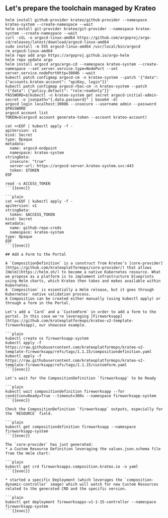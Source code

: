 ## Let's prepare the toolchain managed by Krateo

```plain
helm install github-provider krateo/github-provider --namespace krateo-system --create-namespace --wait
helm install git-provider krateo/git-provider --namespace krateo-system --create-namespace --wait
curl -sSL -o argocd-linux-amd64 https://github.com/argoproj/argo-cd/releases/latest/download/argocd-linux-amd64
sudo install -m 555 argocd-linux-amd64 /usr/local/bin/argocd
rm argocd-linux-amd64
helm repo add argo https://argoproj.github.io/argo-helm
helm repo update argo
helm install argocd argo/argo-cd --namespace krateo-system --create-namespace --set server.service.type=NodePort --set server.service.nodePortHttp=30086 --wait
kubectl patch configmap argocd-cm -n krateo-system --patch '{"data": {"accounts.krateo-account": "apiKey, login"}}'
kubectl patch configmap argocd-rbac-cm -n krateo-system --patch '{"data": {"policy.default": "role:readonly"}}'
PASSWORD=$(kubectl -n krateo-system get secret argocd-initial-admin-secret -o jsonpath="{.data.password}" | base64 -d)
argocd login localhost:30086 --insecure --username admin --password $PASSWORD
argocd account list
TOKEN=$(argocd account generate-token --account krateo-account)

cat <<EOF | kubectl apply -f -
apiVersion: v1
kind: Secret
type: Opaque
metadata:
  name: argocd-endpoint
  namespace: krateo-system
stringData:
  insecure: "true"
  server-url: https://argocd-server.krateo-system.svc:443
  token: $TOKEN
EOF

read -s ACCESS_TOKEN
```{{exec}}

```plain
cat <<EOF | kubectl apply -f -
apiVersion: v1
stringData:
  token: $ACCESS_TOKEN
kind: Secret
metadata:
  name: github-repo-creds
  namespace: krateo-system
type: Opaque
EOF
```{{exec}}

## Add a Form to the Portal

A `CompositionDefinition` is a construct from Krateo’s [core-provider](https://github.com/krateoplatformops/core-provider/) that allows [Helm](https://helm.sh/) to become a native Kubernetes resource. What we propose as a platform is to implement infrastructure blueprints using Helm charts, which Krateo then takes and makes available within Kubernetes.
A `Composition` is essentially a Helm release, but it goes through Kubernetes' native validation process.
A Composition can be created either manually (using kubectl apply) or through a form in the Portal.

Let's add a `Card` and a `CustomForm` in order to add a form to the portal. In this case we're leveraging [Fireworksapp](https://github.com/krateoplatformops/krateo-v2-template-fireworksapp), our showcase example.

```plain
kubectl create ns fireworksapp-system
kubectl apply -f https://raw.githubusercontent.com/krateoplatformops/krateo-v2-template-fireworksapp/refs/tags/1.1.15/compositiondefinition.yaml
kubectl apply -f https://raw.githubusercontent.com/krateoplatformops/krateo-v2-template-fireworksapp/refs/tags/1.1.15/customform.yaml
```{{exec}}

Let's wait for the CompositionDefinition `fireworksapp` to be Ready

```plain
kubectl wait compositiondefinition fireworksapp --for condition=Ready=True --timeout=300s --namespace fireworksapp-system
```{{exec}}

Check the CompositionDefinition `fireworksapp` outputs, especially for the `RESOURCE` field.

```plain
kubectl get compositiondefinition fireworksapp --namespace fireworksapp-system
```{{exec}}

The `core-provider` has just generated:
* a Custom Resource Definition leveraging the values.json.schema file from the Helm chart:

```plain
kubectl get crd fireworksapps.composition.krateo.io -o yaml
```{{exec}}

* started a specific Deployment (which leverages the `composition-dynamic-controller` image) which will watch for new Custom Resources related to the generated CRD and the specific version.

```plain
kubectl get deployment fireworksapps-v1-1-15-controller --namespace fireworksapp-system
```{{exec}}
